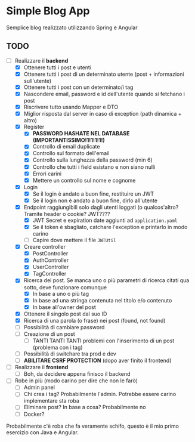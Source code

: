 # Simple Blog App
 Semplice blog realizzato utilizzando Spring e Angular

## TODO
- [ ] Realizzare il **backend**
  - [x] Ottenere tutti i post e utenti
  - [x] Ottenere tutti i post di un determinato utente (post + informazioni sull'utente)
  - [x] Ottenere tutti i post con un determinato/i tag
  - [x] Nascondere email, password e id dell'utente quando si fetchano i post
  - [x] Riscrivere tutto usando Mapper e DTO
  - [x] Miglior risposta dal server in caso di exception (path dinamica + altro)
  - [x] Register
     - [x] **PASSWORD HASHATE NEL DATABASE (IMPORTANTISSIMO!1!1!1!1!)**
     - [x] Controllo di email duplicate
     - [x] Controllo sul formato dell'email
     - [x] Controllo sulla lunghezza della password (min 6)
     - [x] Controllo che tutti i field esistano e non siano nulli
     - [x] Errori carini
     - [x] Mettere un controllo sul nome e cognome
  - [x] Login
     - [x] Se il login è andato a buon fine, restituire un JWT
     - [x] Se il login non è andato a buon fine, dirlo all'utente
  - [x] Endpoint raggiungibili solo dagli utenti loggati (o qualcos'altro? Tramite header o cookie? JWT????
     - [x] JWT Secret e expiration date aggiunti ad `application.yaml`
     - [x] Se il token è sbagliato, catchare l'exception e printarlo in modo carino
     - [ ] Capire dove mettere il file `JWTUtil`
  - [x] Creare controller
     - [x] PostController
     - [x] AuthController
     - [x] UserController
     - [x] TagController
  - [x] Ricerca dei post. Se manca uno o più parametri di ricerca citati qua sotto, deve funzionare comunque
     - [x] In base a uno o più tag
     - [x] In base ad una stringa contenuta nel titolo e/o contenuto
     - [x] In base all'owner del post
  - [x] Ottenere il singolo post dal suo ID
  - [x] Ricerca di una parola (o frase) nei post (found, not found)
  - [ ] Possibilità di cambiare password
  - [ ] Creazione di un post
     - [ ] TANTI TANTI TANTI problemi con l'inserimento di un post (problema con i tag)
  - [ ] Possibilità di switchare tra prod e dev
  - [ ] **ABILITARE CSRF PROTECTION** (dopo aver finito il frontend)

- [ ] Realizzare il **frontend**
  - [ ] Boh, da decidere appena finisco il backend

- [ ] Robe in più (modo carino per dire che non le farò)
  - [ ] Admin panel
  - [ ] Chi crea i tag? Probabilmente l'admin. Potrebbe essere carino implementare sta roba
  - [ ] Eliminare post? In base a cosa? Probabilmente no
  - [ ] Docker?

Probabilmente c'è roba che fa veramente schifo, questo è il mio primo esercizio con Java e Angular.
